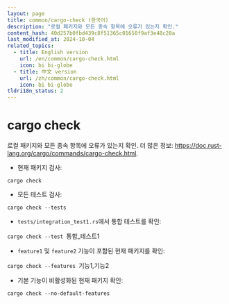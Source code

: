 ```yaml
---
layout: page
title: common/cargo-check (한국어)
description: "로컬 패키지와 모든 종속 항목에 오류가 있는지 확인."
content_hash: 40d257b0fbd439c8f51365c01650f9af3e48c20a
last_modified_at: 2024-10-04
related_topics:
  - title: English version
    url: /en/common/cargo-check.html
    icon: bi bi-globe
  - title: 中文 version
    url: /zh/common/cargo-check.html
    icon: bi bi-globe
tldri18n_status: 2
---
```

# cargo check

로컬 패키지와 모든 종속 항목에 오류가 있는지 확인.
더 많은 정보: <https://doc.rust-lang.org/cargo/commands/cargo-check.html>.

- 현재 패키지 검사:

`cargo check`

- 모든 테스트 검사:

`cargo check --tests`

- `tests/integration_test1.rs`에서 통합 테스트를 확인:

`cargo check --test `<span class="tldr-var badge badge-pill bg-dark-lm bg-white-dm text-white-lm text-dark-dm font-weight-bold">통합_테스트1</span>

- `feature1` 및 `feature2` 기능이 포함된 현재 패키지를 확인:

`cargo check --features `<span class="tldr-var badge badge-pill bg-dark-lm bg-white-dm text-white-lm text-dark-dm font-weight-bold">기능1,기능2</span>

- 기본 기능이 비활성화된 현재 패키지 확인:

`cargo check --no-default-features`
